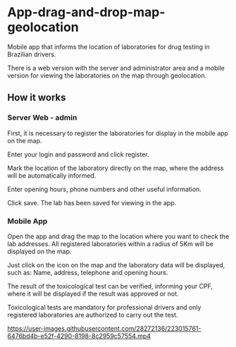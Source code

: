 # App-drag-and-drop-map-geolocation

Mobile app that informs the location of laboratories for drug testing in Brazilian drivers.

There is a web version with the server and administrator area and a mobile version for viewing the laboratories on the map through geolocation.

<h2>How it works</h2>
<h3>Server Web - admin</h3>

First, it is necessary to register the laboratories for display in the mobile app on the map.

Enter your login and password and click register.

Mark the location of the laboratory directly on the map, where the address will be automatically informed.

Enter opening hours, phone numbers and other useful information.

Click save. The lab has been saved for viewing in the app.

<h3>Mobile App</h3>

Open the app and drag the map to the location where you want to check the lab addresses.
All registered laboratories within a radius of 5Km will be displayed on the map.

Just click on the icon on the map and the laboratory data will be displayed, such as: Name, address, telephone and opening hours.

The result of the toxicological test can be verified, informing your CPF, where it will be displayed if the result was approved or not.

Toxicological tests are mandatory for professional drivers and only registered laboratories are authorized to carry out the test.

https://user-images.githubusercontent.com/28272136/223015761-6476bd4b-e52f-4290-8198-8c2959c57554.mp4



